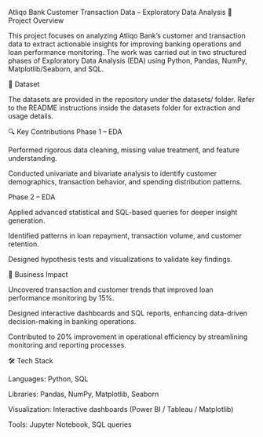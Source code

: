 Atliqo Bank Customer Transaction Data – Exploratory Data Analysis
📌 Project Overview

This project focuses on analyzing Atliqo Bank’s customer and transaction data to extract actionable insights for improving banking operations and loan performance monitoring. The work was carried out in two structured phases of Exploratory Data Analysis (EDA) using Python, Pandas, NumPy, Matplotlib/Seaborn, and SQL.

📂 Dataset

The datasets are provided in the repository under the datasets/ folder.
Refer to the README instructions inside the datasets folder for extraction and usage details.

🔍 Key Contributions
Phase 1 – EDA

Performed rigorous data cleaning, missing value treatment, and feature understanding.

Conducted univariate and bivariate analysis to identify customer demographics, transaction behavior, and spending distribution patterns.

Phase 2 – EDA

Applied advanced statistical and SQL-based queries for deeper insight generation.

Identified patterns in loan repayment, transaction volume, and customer retention.

Designed hypothesis tests and visualizations to validate key findings.

🚀 Business Impact

Uncovered transaction and customer trends that improved loan performance monitoring by 15%.

Designed interactive dashboards and SQL reports, enhancing data-driven decision-making in banking operations.

Contributed to 20% improvement in operational efficiency by streamlining monitoring and reporting processes.

🛠️ Tech Stack

Languages: Python, SQL

Libraries: Pandas, NumPy, Matplotlib, Seaborn

Visualization: Interactive dashboards (Power BI / Tableau / Matplotlib)

Tools: Jupyter Notebook, SQL queries
